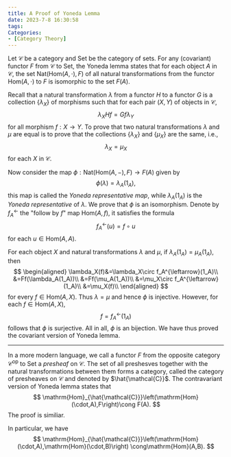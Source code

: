 ```yaml
---
title: A Proof of Yoneda Lemma
date: 2023-7-8 16:30:58
tags: 
Categories: 
- [Category Theory]  
---
```




Let $\mathcal{C}$ be a category and $\mathrm{Set}$ be the category of sets. For any (covariant) functor $F$ from $\mathcal{C}$ to $\mathrm{Set}$, the Yoneda lemma states that for each object $A$ in $\mathcal{C}$, the set $\mathrm{Nat}(\mathrm{Hom}(A,\cdot),F)$ of all natural transformations from the functor $\mathrm{Hom}(A,\cdot)$ to $F$ is isomorphic to the set $F(A)$. 

Recall that a natural transformation $\lambda$ from a functor $H$ to a functor $G$ is a collection $\{\lambda_X\}$ of morphisms such that for each pair $(X, Y)$ of objects in $\mathcal{C}$,   
$$
\lambda_X Hf=Gf\lambda_Y 
$$
for all morphism $f:X\to Y$. To prove that two natural transformations $\lambda$ and $\mu$ are equal is to prove that the collections $\{\lambda_X\}$ and $\{\mu_X\}$ are the same, i.e., 
$$
\lambda_X=\mu_X
$$
for each $X$ in $\mathcal{C}$. 

Now consider the map $\phi:\mathrm{Nat}(\mathrm{Hom}(A,-),F)\to F(A)$ given by
$$
\phi (\lambda)=\lambda_A(1_A),
$$
this map is called the _Yoneda representative map_, while $\lambda_A(1_A)$ is the _Yoneda representative_ of $\lambda$. We prove that $\phi$ is an isomorphism. Denote by $f_A^{\leftarrow}$ the "follow by $f$" map $\mathrm{Hom}(A,f),$ it satisfies the formula
$$
f_A^{\leftarrow}(u)=f\circ u
$$
for each $u\in\mathrm{Hom}(A,A)$. 

For each object $X$ and natural transformations $\lambda$ and $\mu$, if $\lambda_A(1_A)=\mu_A(1_A)$, then 
$$
\begin{aligned}
\lambda_X(f)&=\lambda_X\circ f_A^{\leftarrow}(1_A)\\
&=Ff(\lambda_A(1_A))\\
&=Ff(\mu_A(1_A))\\
&=\mu_X\circ f_A^{\leftarrow}(1_A)\\
&=\mu_X(f)\\
\end{aligned}
$$
for every $f\in\mathrm{Hom}(A,X)$. Thus $\lambda=\mu$ and hence $\phi$ is injective. However, for each $f\in\mathrm{Hom}(A,X)$, 
$$
f=f_A^{\leftarrow}(1_A)
$$
follows that $\phi$ is surjective. All in all, $\phi$ is an bijection. We have thus proved the covariant version of Yoneda lemma. 

___

In a more modern language, we call a functor $F$ from the opposite category $\mathcal{C}^{\mathrm{op}}$   to $\mathrm{Set}$ a _presheaf_ on $\mathcal{C}$. The set of all preshesves together with the natural transformations between them forms a category, called the category of presheaves on $\mathcal{C}$ and denoted by $\hat{\mathcal{C}}$. The contravariant version of Yoneda lemma states that 
$$
\mathrm{Hom}_{\hat{\mathcal{C}}}\left(\mathrm{Hom}(\cdot,A),F\right)\cong F(A).
$$
The proof is similiar. 

In particular, we have
$$
\mathrm{Hom}_{\hat{\mathcal{C}}}\left(\mathrm{Hom}(\cdot,A),\mathrm{Hom}(\cdot,B)\right) \cong\mathrm{Hom}(A,B).
$$

